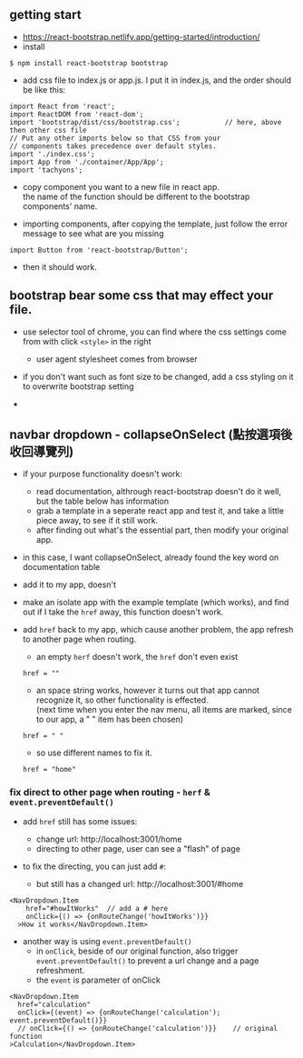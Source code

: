 ## getting start
- https://react-bootstrap.netlify.app/getting-started/introduction/
- install
```
$ npm install react-bootstrap bootstrap
```

- add css file to index.js or  app.js. 
  I put it in index.js, and the order should be like this:
```
import React from 'react';
import ReactDOM from 'react-dom';
import 'bootstrap/dist/css/bootstrap.css';           // here, above then other css file
// Put any other imports below so that CSS from your
// components takes precedence over default styles.
import './index.css';
import App from './container/App/App';
import 'tachyons';
```

- copy component you want to a new file in react app.   
  the name of the function should be different to the bootstrap components' name.
  
- importing components, after copying the template, just follow the error message to see what are you missing 
```
import Button from 'react-bootstrap/Button';
```
- then it should work.

## bootstrap bear some css that may effect your file.
- use selector tool of chrome, you can find where the css settings come from with click ```<style>``` in the right
  - user agent stylesheet comes from browser

- if you don't want such as font size to be changed, add a css styling on it to overwrite bootstrap setting
- 


## navbar dropdown - collapseOnSelect (點按選項後收回導覽列)
- if your purpose functionality doesn't work:
  - read documentation, althrough react-bootstrap doesn't do it well, but the table below has information
  - grab a template in a seperate react app and test it, and take a little piece away, to see if it still work.
  - after finding out what's the essential part, then modify your original app.

- in this case, I want collapseOnSelect, already found the key word on documentation table
- add it to my app, doesn't
- make an isolate app with the example template (which works), and find out if I take the ```href``` away, this function doesn't work.
- add ```href``` back to my app, which cause another problem, the app refresh to another page when routing.
  - an empty ```herf``` doesn't work, the ```href``` don't even exist
  ```
  href = ""
  ```
  - an space string works, however it turns out that app cannot recognize it, so other functionality is effected.    
    (next time when you enter the nav menu, all items are marked, since to our app, a " " item has been chosen)
  ```
  href = " "
  ```
  - so use different names to fix it.
  ```
  href = "home"
  ```

### fix direct to other page when routing - ```herf``` & ```event.preventDefault()```
- add ```href``` still has some issues:
  - change url: http://localhost:3001/home
  - directing to other page, user can see a "flash" of page

- to fix the directing, you can just add ```#```:
  - but still has a changed url: http://localhost:3001/#home
```
<NavDropdown.Item 
    href="#howItWorks"  // add a # here
    onClick={() => {onRouteChange('howItWorks')}}               
  >How it works</NavDropdown.Item>
```

- another way is using ```event.preventDefault()```
  - in ```onClick```, beside of our original function, also trigger ```event.preventDefault()``` to prevent a url change and a page refreshment.
  - the ```event``` is parameter of onClick
```
<NavDropdown.Item 
  href="calculation" 
  onClick={(event) => {onRouteChange('calculation'); event.preventDefault()}}
  // onClick={() => {onRouteChange('calculation')}}    // original function
>Calculation</NavDropdown.Item>
```









  
